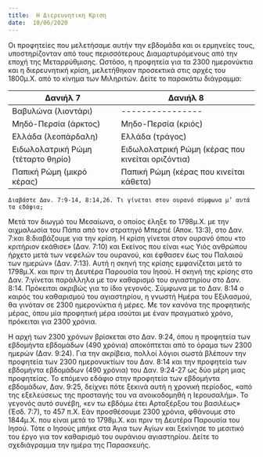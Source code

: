 ```yaml
---
title:  Η Διερευνητικη Κριση
date:  10/06/2020
---
```


Οι προφητείες που μελετήσαμε αυτήν την εβδομάδα και οι ερμηνείες τους, υποστηρίζονταν από τους περισσότερους Διαμαρτυρόμενους από την εποχή της Μεταρρύθμισης. Ωστόσο, η προφητεία για τα 2300 ημερονύκτια και η διερευνητική κρίση, μελετήθηκαν προσεκτικά στις αρχές του 1800μ.Χ. από το κίνημα των Μιληριτών. Δείτε το παρακάτω διάγραμμα:

|Δανιήλ 7|Δανιήλ 8|
|---|---|
|Βαβυλώνα (λιοντάρι)|----------------|
|Μηδό-Περσία (άρκτος)|Μηδο-Περσία (κριός)|
|Ελλάδα (λεοπάρδαλη)|Ελλάδα (τράγος)|
|Ειδωλολατρική Ρώμη (τέταρτο θηρίο)|Ειδωλολατρική Ρώμη (κέρας που κινείται οριζόντια)|
|Παπική Ρώμη (μικρό κέρας)|Παπική Ρώμη (κέρας που κινείται κάθετα)|

`Διαβάστε Δαν. 7:9-14, 8:14,26. Τι γίνεται στον ουρανό σύμφωνα μ’ αυτά τα εδάφια;`

Μετά τον διωγμό του Μεσαίωνα, ο οποίος έληξε το 1798μ.Χ. με την αιχμαλωσία του Πάπα από τον στρατηγό Μπερτιέ (Αποκ. 13:3), στο Δαν. 7:και 8:διαβάζουμε για την κρίση. Η κρίση γίνεται στον ουρανό όπου «το κριτήριον εκάθισε» (Δαν. 7:10) και Εκείνος που είναι «ως Υιός ανθρώπου ήρχετο μετά των νεφελών του ουρανού, και έφθασεν έως του Παλαιού των ημερών» (Δαν. 7:13). Αυτή η σκηνή της κρίσης εμφανίζεται μετά το 1798μ.Χ. και πριν τη Δευτέρα Παρουσία του Ιησού. Η σκηνή της κρίσης στο Δαν. 7:γίνεται παράλληλα με τον καθαρισμό του αγιαστηρίου στο Δαν. 8:14. Πρόκειται ακριβώς για το ίδιο γεγονός. Σύμφωνα με το Δαν. 8:14 ο καιρός του καθαρισμού του αγιαστηρίου, η γνωστή Ημέρα του Εξιλασμού, θα γινόταν σε 2300 ημερονύκτια ή μέρες. Με τον κανόνα της προφητικής μέρας, όπου μία προφητική μέρα ισούται με έναν πραγματικό χρόνο, πρόκειται για 2300 χρόνια.

Η αρχή των 2300 χρόνων βρίσκεται στο Δαν. 9:24, όπου η προφητεία των εβδομήντα εβδομάδων (490 χρόνια) αποκόπτεται από το όραμα των 2300 ημερών (Δαν. 9:24). Για την ακρίβεια, πολλοί λόγιοι σωστά βλέπουν την προφητεία των 2300 ημερονυκτίων του Δαν. 8:14 και την προφητεία των εβδομήντα εβδομάδων (490 χρόνια) του Δαν. 9:24-27 ως δύο μέρη μιας προφητείας. Το επόμενο εδάφιο στην προφητεία των εβδομήντα εβδομάδων, Δαν. 9:25, δείχνει πότε ξεκινά αυτή η χρονική περίοδος, «από της εξελεύσεως της προσταγής του να ανοικοδομηθή η Ιερουσαλήμ». Το γεγονός αυτό συνέβη, «εν τω εβδόμω έτει Αρταξέρξου του βασιλέως» (Έσδ. 7:7), το 457 π.Χ. Εάν προσθέσουμε 2300 χρόνια, φθάνουμε στο 1844μ.Χ. που είναι μετά το 1798μ.Χ. και πριν τη Δευτέρα Παρουσία του Ιησού. Τότε ο Ιησούς μπήκε στα Άγια των Αγίων και ξεκίνησε το μεσιτικό του έργο για τον καθαρισμό του ουράνιου αγιαστηρίου. Δείτε το σχεδιάγραμμα την ημέρα της Παρασκευής.